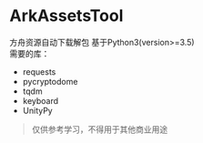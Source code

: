 # ArkAssetsTool
方舟资源自动下载解包
基于Python3(version>=3.5)  
需要的库：
- requests
- pycryptodome
- tqdm
- keyboard
- UnityPy
> 仅供参考学习，不得用于其他商业用途

